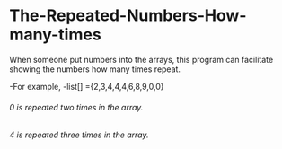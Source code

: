 # The-Repeated-Numbers-How-many-times

 When someone put numbers into the arrays, this program can facilitate showing the numbers how many times repeat.
 
 
 -For example,
 -list[] ={2,3,4,4,4,6,8,9,0,0}



###### 0 is repeated two times in the array.
###### 4 is repeated three times in the array.
